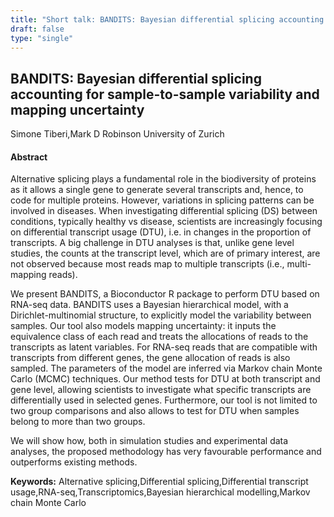 ```yaml
---
title: "Short talk: BANDITS: Bayesian differential splicing accounting for sample-to-sample variability and mapping uncertainty"
draft: false
type: "single"
---
```


## BANDITS: Bayesian differential splicing accounting for sample-to-sample variability and mapping uncertainty
Simone Tiberi,Mark D Robinson
University of Zurich
#### Abstract

Alternative splicing plays a fundamental role in the biodiversity of proteins as it allows a single gene to generate several transcripts and, hence, to code for multiple proteins. However, variations in splicing patterns can be involved in diseases. When investigating differential splicing (DS) between conditions, typically healthy vs disease, scientists are increasingly focusing on differential transcript usage (DTU), i.e. in changes in the proportion of transcripts. A big challenge in DTU analyses is that, unlike gene level studies, the counts at the transcript level, which are of primary interest, are not observed because most reads map to multiple transcripts (i.e., multi-mapping reads).

We present BANDITS, a Bioconductor R package to perform DTU based on RNA-seq data. BANDITS uses a Bayesian hierarchical model, with a Dirichlet-multinomial structure, to explicitly model the variability between samples. Our tool also models mapping uncertainty: it inputs the equivalence class of each read and treats the allocations of reads to the transcripts as latent variables. For RNA-seq reads that are compatible with transcripts from different genes, the gene allocation of reads is also sampled. The parameters of the model are inferred via Markov chain Monte Carlo (MCMC) techniques.
Our method tests for DTU at both transcript and gene level, allowing scientists to investigate what specific transcripts are differentially used in selected genes. Furthermore, our tool is not limited to two group comparisons and also allows to test for DTU when samples belong to more than two groups.

We will show how, both in simulation studies and experimental data analyses, the proposed methodology has very favourable performance and outperforms existing methods.

**Keywords:** Alternative splicing,Differential splicing,Differential transcript usage,RNA-seq,Transcriptomics,Bayesian hierarchical modelling,Markov chain Monte Carlo
